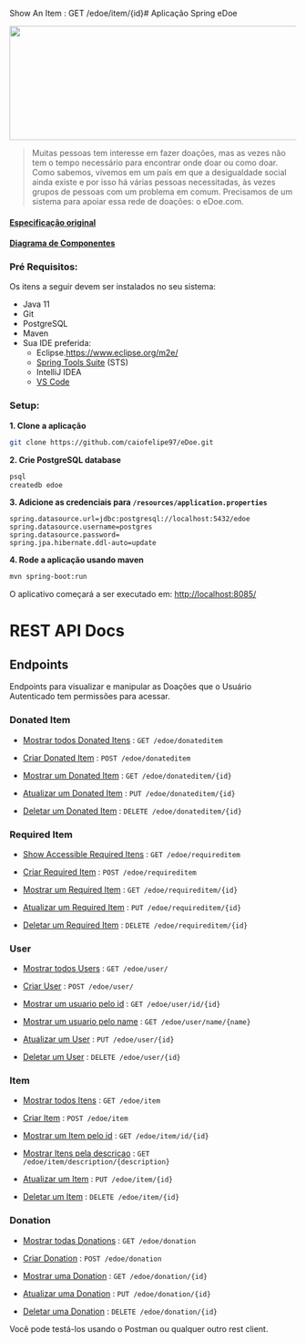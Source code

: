 Show An Item : GET /edoe/item/{id}# Aplicação Spring eDoe

<p align="center">
  <img src="https://lh6.googleusercontent.com/lT7mQse0ChZB0iMO0MMXZp_k-nTqtyfY9_FuNl7eELiVQcjRztnz5d1Iu_m39pKhGeXP8-37MfmRQlkszMDEDyjlgxSfa7_5nsbJEJjkmztA0St3wy4art8UIGekWKjQOINpxtgo" height="200" width="600"> 
</p>

>Muitas pessoas tem interesse em fazer doações, mas as vezes não tem o tempo necessário para encontrar onde doar ou como doar. Como sabemos, vivemos em um país em que a desigualdade social ainda existe e por isso há várias pessoas necessitadas, às vezes grupos de pessoas com um problema em comum. Precisamos de um sistema para apoiar essa rede de doações: o eDoe.com.

#### [Especificação original](https://docs.google.com/document/d/e/2PACX-1vST2TI5lDbtMlv8rhFYJkYnrfgqzyWDv6DDvvAajz3_KK4tAs_UnAbYdI6oeMQA6jEHo5HwUAatHmd8/pub)

#### [Diagrama de Componentes](docs/diagrama.png)
### Pré Requisitos:

Os itens a seguir devem ser instalados no seu sistema:
* Java 11
* Git
* PostgreSQL
* Maven
* Sua IDE preferida: 
  * Eclipse.https://www.eclipse.org/m2e/
  * [Spring Tools Suite](https://spring.io/tools) (STS)
  * IntelliJ IDEA
  * [VS Code](https://code.visualstudio.com)

### Setup:

**1. Clone a aplicação**

```bash
git clone https://github.com/caiofelipe97/eDoe.git
```

**2. Crie PostgreSQL database**
```bash
psql
createdb edoe
```
**3. Adicione as credenciais para `/resources/application.properties`**

```
spring.datasource.url=jdbc:postgresql://localhost:5432/edoe
spring.datasource.username=postgres
spring.datasource.password=
spring.jpa.hibernate.ddl-auto=update
```

**4. Rode a aplicação usando maven**

```bash
mvn spring-boot:run
```
O aplicativo começará a ser executado em: <http://localhost:8085/>

# REST API Docs

## Endpoints

Endpoints para visualizar e manipular as Doações que o Usuário Autenticado
tem permissões para acessar.

### Donated Item

* [Mostrar todos Donated Itens](docs/donateditem/get.md) : `GET /edoe/donateditem`

* [Criar Donated Item](docs/donateditem/post.md) : `POST /edoe/donateditem`

* [Mostrar um Donated Item](docs/donateditem/get.md) : `GET /edoe/donateditem/{id}`

* [Atualizar um Donated Item](docs/donateditem/put.md) : `PUT /edoe/donateditem/{id}`    

* [Deletar um Donated Item](docs/donateditem/delete.md) : `DELETE /edoe/donateditem/{id}`

### Required Item

* [Show Accessible Required Itens](docs/requireditem/get.md) : `GET /edoe/requireditem`

* [Criar Required Item](docs/requireditem/post.md) : `POST /edoe/requireditem`

* [Mostrar um Required Item](docs/requireditem/get.md) : `GET /edoe/requireditem/{id}`

* [Atualizar um Required Item](docs/requireditem/put.md) : `PUT /edoe/requireditem/{id}`    

* [Deletar um Required Item](docs/requireditem/delete.md) : `DELETE /edoe/requireditem/{id}`
    
### User

* [Mostrar todos Users](docs/user/get.md) : `GET /edoe/user/`

* [Criar User](docs/user/post.md) : `POST /edoe/user/`

* [Mostrar um usuario pelo id](docs/user/get.md) : `GET /edoe/user/id/{id}`

* [Mostrar um usuario pelo name](docs/user/get.md) : `GET /edoe/user/name/{name}`

* [Atualizar um User](docs/user/put.md) : `PUT /edoe/user/{id}`    

* [Deletar um User](docs/user/delete.md) : `DELETE /edoe/user/{id}`
   
### Item

* [Mostrar todos Itens](docs/item/get.md) : `GET /edoe/item`

* [Criar Item](docs/item/post.md) : `POST /edoe/item`

* [Mostrar um Item pelo id](docs/item/get.md) : `GET /edoe/item/id/{id}`

* [Mostrar Itens pela descricao](docs/item/get.md) : `GET /edoe/item/description/{description}`

* [Atualizar um Item](docs/item/put.md) : `PUT /edoe/item/{id}`    

* [Deletar um Item](docs/item/delete.md) : `DELETE /edoe/item/{id}`

### Donation

* [Mostrar todas Donations](docs/donation/get.md) : `GET /edoe/donation`

* [Criar Donation](docs/donation/post.md) : `POST /edoe/donation`

* [Mostrar uma Donation](docs/donation/get.md) : `GET /edoe/donation/{id}`

* [Atualizar uma Donation](docs/donation/put.md) : `PUT /edoe/donation/{id}`    

* [Deletar uma Donation](docs/donation/delete.md) : `DELETE /edoe/donation/{id}`


Você pode testá-los usando o Postman ou qualquer outro rest client.
